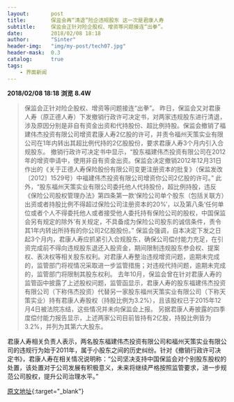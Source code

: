 ```yaml
---
layout:       post
title:        保监会再“清退”险企违规股东 这一次是君康人寿
subtitle:     保监会正针对险企股权、增资等问题接连“出拳”。
date:         2018/02/08 18:18
author:       "Sinter"
header-img:   "img/my-post/tech07.jpg"
header-mask:  0.3
catalog:      true
tags:
    - 界面新闻
---
```


**2018/02/08 18:18**  **浏览 8.4W**

> 保监会正针对险企股权、增资等问题接连“出拳”。
昨日，保监会又对君康人寿（原正德人寿）下发撤销行政许可决定书，对两家违规股东进行清退，涉及原因分别是非自有资金出资和代持股份、超比例持股。保监会撤销了福建伟杰投资有限公司增资君康人寿2亿股的许可，并责令福州天策实业有限公司在1年内转出其超比例代持的2亿股股份，要求君康人寿3个月内引入合规股东。
撤销行政许可决定书中显示，“股东福建伟杰投资有限公司在2012年的增资申请中，使用非自有资金出资。保监会决定撤销2012年12月31日作出的《关于正德人寿保险股份有限公司变更注册资本的批复》（保监发改〔2012〕1529号）中福建伟杰投资有限公司增资你公司2亿股的许可。”
此外，“股东福州天策实业有限公司委托他人代持股份，超比例持股，违反《保险公司股权管理办法》第四条第一款‘保险公司单个股东（包括关联方）出资或者持股比例不得超过保险公司注册资本的20%’，以及第八条‘任何单位或者个人不得委托他人或者接受他人委托持有保险公司的股权，中国保监会另有规定的除外’有关规定，不具备成为保险公司股东的诚信条件，责令其1年内转出所持有的你公司2亿股股份。”
保监会强调，自本决定下发之日起3个月内，君康人寿应抓紧引入合规股东，确保公司偿付能力充足，在引资完成前不得向违规股东退还入股资金，期间限制违规股东参会权、提案权、表决权等相关股东权利。对君康人寿整治违规增资问题，逾期未完成的，监管部门将视情况采取进一步监管措施；对违规代持问题，逾期未完成的，监管部门将限制其股东权利。
去年10月，保监会曾在针对君康人寿的监管函中披露了上述股权问题，监管函显示，君康人寿的股东福建伟杰投资有限公司（下称伟杰投资）代替另一家股东福州天策实业有限公司（下称天策实业）持有君康人寿股权（持股比例为3.2%），且该股权已于2015年12月4日被法院冻结，这些情况并未向保监会上报。
另据君康人寿披露的四季度偿付能力报告显示，上述两家公司目前皆持有2亿股，持股比例皆为3.2%，并列为其第六大股东。

君康人寿相关负责人表示，两名股东福建伟杰投资有限公司和福州天策实业有限公司的违规行为始于2011年，属于小股东之间的历史纠纷。针对《撤销行政许可决定书》，君康人寿在相关情况说明称：“公司坚决支持中国保监会对个别股东股权的处置，该处置对于公司发展有积极意义，未来将继续严格按照监管要求，进一步规范公司股权，提升公司治理水平。”


[原文地址](http://www.jiemian.com/article/1934807.html){:target="_blank"}


